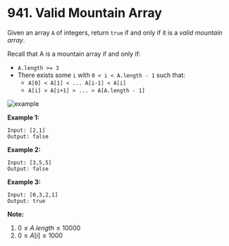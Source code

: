 # 941. Valid Mountain Array

Given an array `A` of integers, return `true` if and only if it is a *valid mountain array*.

Recall that A is a mountain array if and only if:

- `A.length >= 3`
- There exists some `i` with `0 < i < A.length - 1` such that:
  - `A[0] < A[1] < ... A[i-1] < A[i]`
  - `A[i] > A[i+1] > ... > A[A.length - 1]`

![example](https://assets.leetcode.com/uploads/2019/10/20/hint_valid_mountain_array.png)

**Example 1:**

```()
Input: [2,1]
Output: false
```

**Example 2:**

```()
Input: [3,5,5]
Output: false
```

**Example 3:**

```()
Input: [0,3,2,1]
Output: true
```

**Note:**

1. $0 \leq A.length \leq 10000$
2. $0 \leq A[i] \leq 1000$
